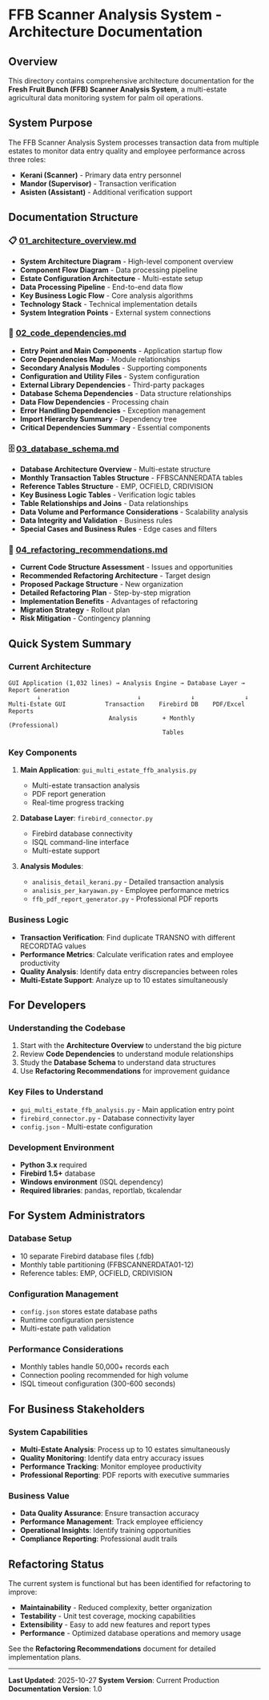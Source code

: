 # FFB Scanner Analysis System - Architecture Documentation

## Overview

This directory contains comprehensive architecture documentation for the **Fresh Fruit Bunch (FFB) Scanner Analysis System**, a multi-estate agricultural data monitoring system for palm oil operations.

## System Purpose

The FFB Scanner Analysis System processes transaction data from multiple estates to monitor data entry quality and employee performance across three roles:
- **Kerani (Scanner)** - Primary data entry personnel
- **Mandor (Supervisor)** - Transaction verification
- **Asisten (Assistant)** - Additional verification support

## Documentation Structure

### 📋 [01_architecture_overview.md](./01_architecture_overview.md)
- **System Architecture Diagram** - High-level component overview
- **Component Flow Diagram** - Data processing pipeline
- **Estate Configuration Architecture** - Multi-estate setup
- **Data Processing Pipeline** - End-to-end data flow
- **Key Business Logic Flow** - Core analysis algorithms
- **Technology Stack** - Technical implementation details
- **System Integration Points** - External system connections

### 🔗 [02_code_dependencies.md](./02_code_dependencies.md)
- **Entry Point and Main Components** - Application startup flow
- **Core Dependencies Map** - Module relationships
- **Secondary Analysis Modules** - Supporting components
- **Configuration and Utility Files** - System configuration
- **External Library Dependencies** - Third-party packages
- **Database Schema Dependencies** - Data structure relationships
- **Data Flow Dependencies** - Processing chain
- **Error Handling Dependencies** - Exception management
- **Import Hierarchy Summary** - Dependency tree
- **Critical Dependencies Summary** - Essential components

### 🗄️ [03_database_schema.md](./03_database_schema.md)
- **Database Architecture Overview** - Multi-estate structure
- **Monthly Transaction Tables Structure** - FFBSCANNERDATA tables
- **Reference Tables Structure** - EMP, OCFIELD, CRDIVISION
- **Key Business Logic Tables** - Verification logic tables
- **Table Relationships and Joins** - Data relationships
- **Data Volume and Performance Considerations** - Scalability analysis
- **Data Integrity and Validation** - Business rules
- **Special Cases and Business Rules** - Edge cases and filters

### 🔧 [04_refactoring_recommendations.md](./04_refactoring_recommendations.md)
- **Current Code Structure Assessment** - Issues and opportunities
- **Recommended Refactoring Architecture** - Target design
- **Proposed Package Structure** - New organization
- **Detailed Refactoring Plan** - Step-by-step migration
- **Implementation Benefits** - Advantages of refactoring
- **Migration Strategy** - Rollout plan
- **Risk Mitigation** - Contingency planning

## Quick System Summary

### Current Architecture
```
GUI Application (1,032 lines) → Analysis Engine → Database Layer → Report Generation
        ↓                           ↓              ↓              ↓
Multi-Estate GUI           Transaction    Firebird DB    PDF/Excel Reports
                            Analysis       + Monthly       (Professional)
                                           Tables
```

### Key Components

1. **Main Application**: `gui_multi_estate_ffb_analysis.py`
   - Multi-estate transaction analysis
   - PDF report generation
   - Real-time progress tracking

2. **Database Layer**: `firebird_connector.py`
   - Firebird database connectivity
   - ISQL command-line interface
   - Multi-estate support

3. **Analysis Modules**:
   - `analisis_detail_kerani.py` - Detailed transaction analysis
   - `analisis_per_karyawan.py` - Employee performance metrics
   - `ffb_pdf_report_generator.py` - Professional PDF reports

### Business Logic
- **Transaction Verification**: Find duplicate TRANSNO with different RECORDTAG values
- **Performance Metrics**: Calculate verification rates and employee productivity
- **Quality Analysis**: Identify data entry discrepancies between roles
- **Multi-Estate Support**: Analyze up to 10 estates simultaneously

## For Developers

### Understanding the Codebase
1. Start with the **Architecture Overview** to understand the big picture
2. Review **Code Dependencies** to understand module relationships
3. Study the **Database Schema** to understand data structures
4. Use **Refactoring Recommendations** for improvement guidance

### Key Files to Understand
- `gui_multi_estate_ffb_analysis.py` - Main application entry point
- `firebird_connector.py` - Database connectivity layer
- `config.json` - Multi-estate configuration

### Development Environment
- **Python 3.x** required
- **Firebird 1.5+** database
- **Windows environment** (ISQL dependency)
- **Required libraries**: pandas, reportlab, tkcalendar

## For System Administrators

### Database Setup
- 10 separate Firebird database files (.fdb)
- Monthly table partitioning (FFBSCANNERDATA01-12)
- Reference tables: EMP, OCFIELD, CRDIVISION

### Configuration Management
- `config.json` stores estate database paths
- Runtime configuration persistence
- Multi-estate path validation

### Performance Considerations
- Monthly tables handle 50,000+ records each
- Connection pooling recommended for high volume
- ISQL timeout configuration (300-600 seconds)

## For Business Stakeholders

### System Capabilities
- **Multi-Estate Analysis**: Process up to 10 estates simultaneously
- **Quality Monitoring**: Identify data entry accuracy issues
- **Performance Tracking**: Monitor employee productivity
- **Professional Reporting**: PDF reports with executive summaries

### Business Value
- **Data Quality Assurance**: Ensure transaction accuracy
- **Performance Management**: Track employee efficiency
- **Operational Insights**: Identify training opportunities
- **Compliance Reporting**: Professional audit trails

## Refactoring Status

The current system is functional but has been identified for refactoring to improve:
- **Maintainability** - Reduced complexity, better organization
- **Testability** - Unit test coverage, mocking capabilities
- **Extensibility** - Easy to add new features and report types
- **Performance** - Optimized database operations and memory usage

See the **Refactoring Recommendations** document for detailed implementation plans.

---

**Last Updated**: 2025-10-27
**System Version**: Current Production
**Documentation Version**: 1.0